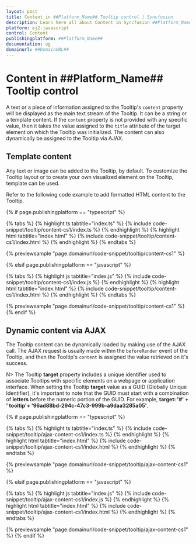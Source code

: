 ```yaml
---
layout: post
title: Content in ##Platform_Name## Tooltip control | Syncfusion
description: Learn here all about Content in Syncfusion ##Platform_Name## Tooltip control of Syncfusion Essential JS 2 and more.
platform: ej2-javascript
control: Content 
publishingplatform: ##Platform_Name##
documentation: ug
domainurl: ##DomainURL##
---
```


# Content in ##Platform_Name## Tooltip control

A text or a piece of information assigned to the Tooltip's `content` property will be displayed as the main text stream of the Tooltip.
It can be a string or a template content. If the `content` property is not provided with any specific value, then it takes the value
assigned to the `title` attribute of the target element on which the Tooltip was initialized. The content can also dynamically be
assigned to the Tooltip via AJAX.

## Template content

Any text or image can be added to the Tooltip, by default. To customize the Tooltip layout or to create your own visualized element on the
Tooltip, template can be used.

Refer to the following code example to add formatted HTML content to the Tooltip.

{% if page.publishingplatform == "typescript" %}

 {% tabs %}
{% highlight ts tabtitle="index.ts" %}
{% include code-snippet/tooltip/content-cs1/index.ts %}
{% endhighlight %}
{% highlight html tabtitle="index.html" %}
{% include code-snippet/tooltip/content-cs1/index.html %}
{% endhighlight %}
{% endtabs %}
        
{% previewsample "page.domainurl/code-snippet/tooltip/content-cs1" %}

{% elsif page.publishingplatform == "javascript" %}

{% tabs %}
{% highlight js tabtitle="index.js" %}
{% include code-snippet/tooltip/content-cs1/index.js %}
{% endhighlight %}
{% highlight html tabtitle="index.html" %}
{% include code-snippet/tooltip/content-cs1/index.html %}
{% endhighlight %}
{% endtabs %}

{% previewsample "page.domainurl/code-snippet/tooltip/content-cs1" %}
{% endif %}

## Dynamic content via AJAX

The Tooltip content can be dynamically loaded  by making use of the AJAX call. The AJAX request is usually made within the `beforeRender`
event of the Tooltip, and then the Tooltip's `content` is assigned the value retrieved on it's success.

N> The Tooltip **target** property includes a unique identifier used to associate Tooltips with specific elements on a webpage or application interface. When setting the Tooltip **target** value as a GUID (Globally Unique Identifier), it's important to note that the GUID must start with a combination of **letters** before the numeric portion of the GUID. For example, **target: '#' +  ' tooltip'+ '96ad88bd-294c-47c3-999b-a9daa3285a05'**.

{% if page.publishingplatform == "typescript" %}

 {% tabs %}
{% highlight ts tabtitle="index.ts" %}
{% include code-snippet/tooltip/ajax-content-cs1/index.ts %}
{% endhighlight %}
{% highlight html tabtitle="index.html" %}
{% include code-snippet/tooltip/ajax-content-cs1/index.html %}
{% endhighlight %}
{% endtabs %}
        
{% previewsample "page.domainurl/code-snippet/tooltip/ajax-content-cs1" %}

{% elsif page.publishingplatform == "javascript" %}

{% tabs %}
{% highlight js tabtitle="index.js" %}
{% include code-snippet/tooltip/ajax-content-cs1/index.js %}
{% endhighlight %}
{% highlight html tabtitle="index.html" %}
{% include code-snippet/tooltip/ajax-content-cs1/index.html %}
{% endhighlight %}
{% endtabs %}

{% previewsample "page.domainurl/code-snippet/tooltip/ajax-content-cs1" %}
{% endif %}
